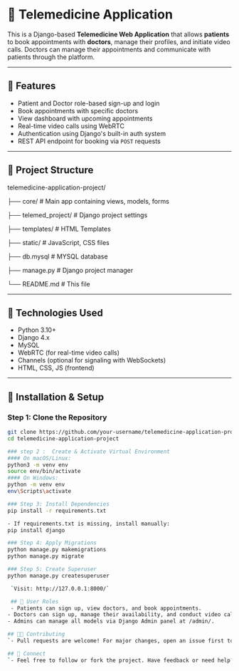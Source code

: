 # 🏥 Telemedicine Application

This is a Django-based **Telemedicine Web Application** that allows **patients** to book appointments with **doctors**, manage their profiles, and initiate video calls. Doctors can manage their appointments and communicate with patients through the platform.

---

## 🚀 Features

- Patient and Doctor role-based sign-up and login
- Book appointments with specific doctors
- View dashboard with upcoming appointments
- Real-time video calls using WebRTC
- Authentication using Django's built-in auth system
- REST API endpoint for booking via `POST` requests

---

## 📁 Project Structure

telemedicine-application-project/

├── core/ # Main app containing views, models, forms

├── telemed_project/ # Django project settings

├── templates/ # HTML Templates

├── static/ # JavaScript, CSS files

├── db.mysql # MYSQL database 

├── manage.py # Django project manager

└── README.md # This file


---

## 🧰 Technologies Used

- Python 3.10+
- Django 4.x
-  MySQL
- WebRTC (for real-time video calls)
- Channels (optional for signaling with WebSockets)
- HTML, CSS, JS (frontend)

---

## 🔧 Installation & Setup

### Step 1: Clone the Repository

```bash 
git clone https://github.com/your-username/telemedicine-application-project.git
cd telemedicine-application-project

### step 2 :  Create & Activate Virtual Environment
#### On macOS/Linux:
python3 -m venv env
source env/bin/activate
#### On Windows:
python -m venv env
env\Scripts\activate

### Step 3: Install Dependencies
pip install -r requirements.txt

- If requirements.txt is missing, install manually:
pip install django

### Step 4: Apply Migrations
python manage.py makemigrations
python manage.py migrate

### Step 5: Create Superuser
python manage.py createsuperuser

 `Visit: http://127.0.0.1:8000/`

 ## 👥 User Roles
 - Patients can sign up, view doctors, and book appointments.
- Doctors can sign up, manage their availability, and conduct video calls.
- Admins can manage all models via Django Admin panel at /admin/.

## 👨‍💻 Contributing
`- Pull requests are welcome! For major changes, open an issue first to discuss what you would like to change.`

## 🔗 Connect
`- Feel free to follow or fork the project. Have feedback or need help? Open an issue!`
